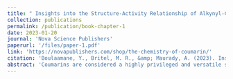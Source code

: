 ```yaml
---
title: " Insights into the Structure-Activity Relationship of Alkynyl-Coumarinyl Ethers as Selective MAO-B Inhibitors Using Molecular Docking"
collection: publications
permalink: /publication/book-chapter-1
date: 2023-01-20
journal: 'Nova Science Publishers'
paperurl: '/files/paper-1.pdf'
link: 'https://novapublishers.com/shop/the-chemistry-of-coumarin/'
citation: 'Boulaamane, Y., Britel, M. R., &amp; Maurady, A. (2023). Insights into the Structure-Activity Relationship of Alkynyl-Coumarinyl Ethers as Selective MAO-B Inhibitors Using Molecular Docking. In The Chemistry of Coumarin. essay. Retrieved from https://novapublishers.com/shop/the-chemistry-of-coumarin/.'
abstract: 'Coumarins are considered a highly privileged and versatile scaffold by medicinal chemists. A considerable number of studies have highlighted the synthesis and the various pharmacological activities of coumarins as promising drug candidates for treating neurodegenerative diseases such as Parkinson’s and Alzheimer’s disease. A wide range of compounds based on the coumarin ring system have been found to possess biological activities such as anticonvulsant, antiviral, anti-inflammatory, antibacterial, antioxidant as well as monoamine oxidase inhibitory properties. Their promise as a novel drug for neurodegenerative diseases is demonstrated by many drug candidates that made it to clinical trials such as nodakenin that have been potent for demoting memory impairment. This study focuses on some synthesized alkynyl-coumarinyl ethers with promising MAO-B inhibitory activity and selectivity and aims to elucidates the molecular interactions of ether-connected coumarins behind obtaining remarkably high MAO-B selectivity using molecular docking. Structure-activity relationship analysis revealed a common interaction between the selective coumarin inhibitors consisting of hydrogen bonding with Tyr-188 and Cys-172. Our findings might open new opportunities to explore for developing novel highly selective MAO-B inhibitors for the treatment of neurodegenerative diseases.'
---
```

